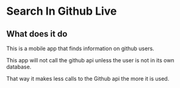 # Search In Github Live

## What does it do

This is a mobile app that finds information on github users. 

This app will not call the github api unless the user is not in its own database.

That way it makes less calls to the Github api the more it is used.
